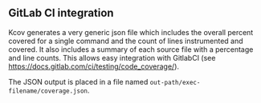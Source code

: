 GitLab CI integration
---------------------
Kcov generates a very generic json file which includes the overall percent covered
for a single command and the count of lines instrumented and covered. It also includes
a summary of each source file with a percentage and line counts. This allows easy
integration with GitlabCI (see https://docs.gitlab.com/ci/testing/code_coverage/).

The JSON output is placed in a file named ```out-path/exec-filename/coverage.json```.
